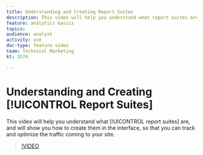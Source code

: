 ```yaml
---
title: Understanding and Creating Report Suites
description: This video will help you understand what report suites are, and will show you how to create them in the interface, so that you can track and optimize the people coming to your site.
feature: analytics basics
topics: 
audience: analyst
activity: use
doc-type: feature video
team: Technical Marketing
kt: 3574

---
```


# Understanding and Creating [!UICONTROL Report Suites]

This video will help you understand what [!UICONTROL report suites] are, and will show you how to create them in the interface, so that you can track and optimize the traffic coming to your site.

>[!VIDEO](https://video.tv.adobe.com/v/28773/?quality=12)
